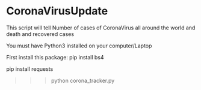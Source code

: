 # CoronaVirusUpdate
This script will tell  Number of cases of CoronaVirus all around the world and death and recovered cases

You must have Python3 installed on your computer/Laptop

First install this package:
  pip install bs4
  
  pip install requests
  
>>> python corona_tracker.py
